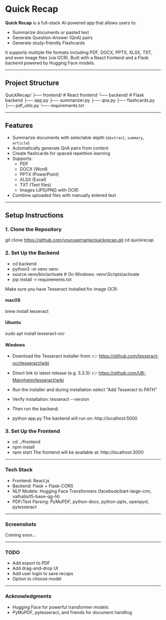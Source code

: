 # Quick Recap

**Quick Recap** is a full-stack AI-powered app that allows users to:
- Summarize documents or pasted text
- Generate Question-Answer (QnA) pairs
- Generate study-friendly Flashcards

It supports multiple file formats including PDF, DOCX, PPTX, XLSX, TXT, and even image files (via OCR). Built with a React frontend and a Flask backend powered by Hugging Face models.

---

## Project Structure

QuickRecap/
├── frontend/ # React frontend
└── backend/ # Flask backend
├── app.py
├── summarizer.py
├── qna.py
├── flashcards.py
├── pdf_utils.py
└── requirements.txt


---

## Features

- Summarize documents with selectable depth (`abstract`, `summary`, `article`)
- Automatically generate QnA pairs from content
- Create flashcards for spaced repetition learning
- Supports:
  - PDF
  - DOCX (Word)
  - PPTX (PowerPoint)
  - XLSX (Excel)
  - TXT (Text files)
  - Images (JPG/PNG with OCR)
- Combine uploaded files with manually entered text

---

## Setup Instructions

### 1. Clone the Repository
git clone https://github.com/yourusername/quickrecap.git
cd quickrecap

###  2. Set Up the Backend
- cd backend
- python3 -m venv venv
- source venv/bin/activate  # On Windows: venv\Scripts\activate
- pip install -r requirements.txt

Make sure you have Tesseract installed for image OCR:
#### macOS
brew install tesseract
#### Ubuntu
sudo apt install tesseract-ocr
#### Windows
- Download the Tesseract installer from:
👉 https://github.com/tesseract-ocr/tesseract/wiki
- Direct link to latest release (e.g. 5.3.3):
👉 https://github.com/UB-Mannheim/tesseract/wiki
- Run the installer and during installation select "Add Tesseract to PATH"
- Verify installation:
tesseract --version

- Then run the backend:
- python app.py
The backend will run on: http://localhost:5000

### 3. Set Up the Frontend
- cd ../frontend
- npm install
- npm start
The frontend will be available at: http://localhost:3000

---

### Tech Stack
- Frontend: React.js
- Backend: Flask + Flask-CORS
- NLP Models: Hugging Face Transformers (facebook/bart-large-cnn, valhalla/t5-base-qg-hl)
- PDF/Text Parsing: PyMuPDF, python-docx, python-pptx, openpyxl, pytesseract

---

### Screenshots
Coming soon...

---

### TODO
- Add export to PDF
- Add drag-and-drop UI
- Add user login to save recaps
- Option to choose model

---

### Acknowledgments
- Hugging Face for powerful transformer models
- PyMuPDF, pytesseract, and friends for document handling
